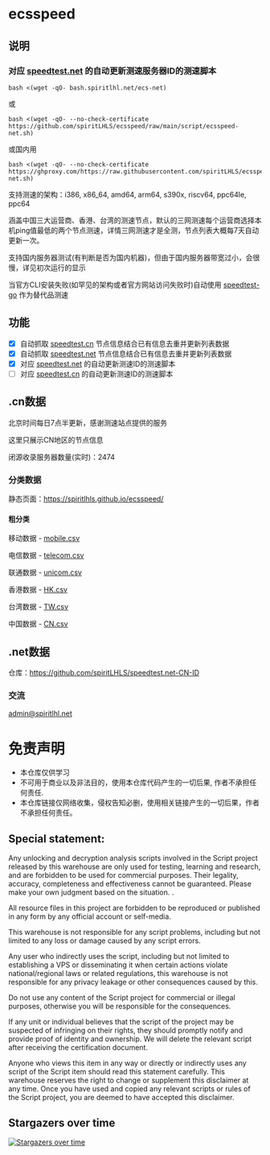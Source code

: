 # ecsspeed

## 说明

### 对应 [speedtest.net](https://www.speedtest.net/) 的自动更新测速服务器ID的测速脚本

```
bash <(wget -qO- bash.spiritlhl.net/ecs-net)
```

或

```
bash <(wget -qO- --no-check-certificate https://github.com/spiritLHLS/ecsspeed/raw/main/script/ecsspeed-net.sh)
```

或国内用

```
bash <(wget -qO- --no-check-certificate https://ghproxy.com/https://raw.githubusercontent.com/spiritLHLS/ecsspeed/main/script/ecsspeed-net.sh)
```

支持测速的架构：i386, x86_64, amd64, arm64, s390x, riscv64, ppc64le, ppc64

涵盖中国三大运营商、香港、台湾的测速节点，默认的三网测速每个运营商选择本机ping值最低的两个节点测速，详情三网测速才是全测，节点列表大概每7天自动更新一次。

支持国内服务器测试(有判断是否为国内机器)，但由于国内服务器带宽过小，会很慢，详见初次运行的显示

当官方CLI安装失败(如罕见的架构或者官方网站访问失败时)自动使用 [speedtest-go](https://github.com/showwin/speedtest-go) 作为替代品测速

## 功能

- [x] 自动抓取 [speedtest.cn](https://www.speedtest.cn/) 节点信息结合已有信息去重并更新列表数据
- [x] 自动抓取 [speedtest.net](https://www.speedtest.net/) 节点信息结合已有信息去重并更新列表数据
- [x] 对应 [speedtest.net](https://www.speedtest.net/) 的自动更新测速ID的测速脚本
- [ ] 对应 [speedtest.cn](https://www.speedtest.cn/) 的自动更新测速ID的测速脚本

## .cn数据

北京时间每日7点半更新，感谢测速站点提供的服务

这里只展示CN地区的节点信息

闭源收录服务器数量(实时)：2474

### 分类数据

静态页面：https://spiritlhls.github.io/ecsspeed/

#### 粗分类

移动数据 - [mobile.csv](mobile.csv)

电信数据 - [telecom.csv](telecom.csv)

联通数据 - [unicom.csv](unicom.csv)

香港数据 - [HK.csv](HK.csv)

台湾数据 - [TW.csv](TW.csv)

中国数据 - [CN.csv](CN.csv)

## .net数据

仓库：https://github.com/spiritLHLS/speedtest.net-CN-ID

### 交流

admin@spiritlhl.net

# 免责声明

* 本仓库仅供学习
* 不可用于商业以及非法目的，使用本仓库代码产生的一切后果, 作者不承担任何责任.
* 本仓库链接仅网络收集，侵权告知必删，使用相关链接产生的一切后果，作者不承担任何责任。

## Special statement:

Any unlocking and decryption analysis scripts involved in the Script project released by this warehouse are only used for testing, learning and research, and are forbidden to be used for commercial purposes. Their legality, accuracy, completeness and effectiveness cannot be guaranteed. Please make your own judgment based on the situation. .

All resource files in this project are forbidden to be reproduced or published in any form by any official account or self-media.

This warehouse is not responsible for any script problems, including but not limited to any loss or damage caused by any script errors.

Any user who indirectly uses the script, including but not limited to establishing a VPS or disseminating it when certain actions violate national/regional laws or related regulations, this warehouse is not responsible for any privacy leakage or other consequences caused by this.

Do not use any content of the Script project for commercial or illegal purposes, otherwise you will be responsible for the consequences.

If any unit or individual believes that the script of the project may be suspected of infringing on their rights, they should promptly notify and provide proof of identity and ownership. We will delete the relevant script after receiving the certification document.

Anyone who views this item in any way or directly or indirectly uses any script of the Script item should read this statement carefully. This warehouse reserves the right to change or supplement this disclaimer at any time. Once you have used and copied any relevant scripts or rules of the Script project, you are deemed to have accepted this disclaimer.


## Stargazers over time

[![Stargazers over time](https://starchart.cc/spiritLHLS/speedtest-crawler.svg)](https://github.com/spiritLHLS/speedtest-crawler)
